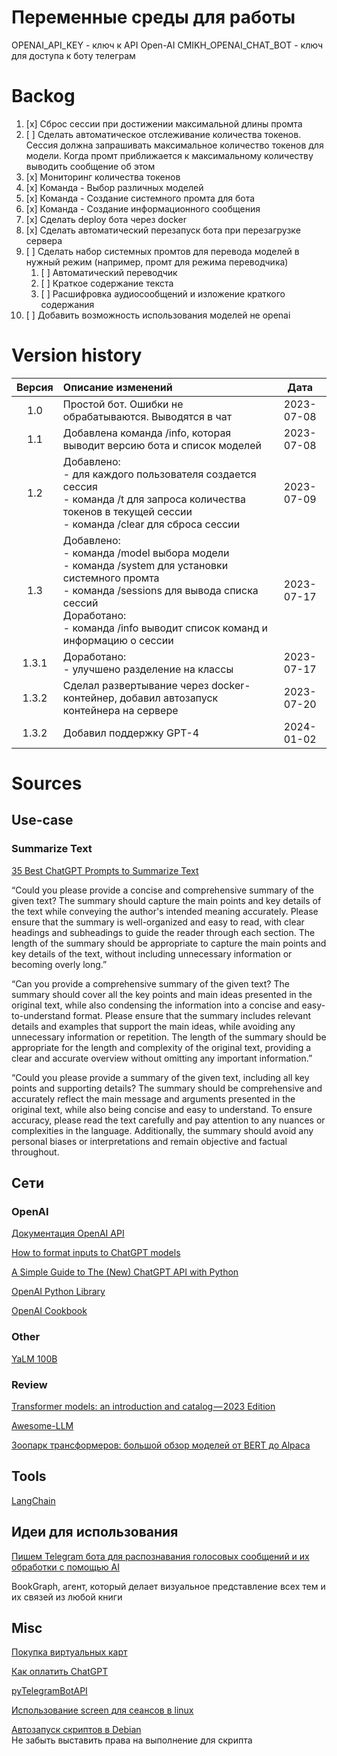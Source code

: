 # Переменные среды для работы
OPENAI_API_KEY - ключ к API Open-AI
CMIKH_OPENAI_CHAT_BOT - ключ для доступа к боту телеграм


# Backog
1.  [x] Сброс сессии при достижении максимальной длины промта
2.  [ ] Сделать автоматическое отслеживание количества токенов. Сессия должна запрашивать максимальное количество токенов для модели. Когда промт приближается к максимальному количеству выводить сообщение об этом
3.  [x] Мониторинг количества токенов 
4.  [x] Команда - Выбор различных моделей
5.  [x] Команда - Создание системного промта для бота
6.  [x] Команда - Создание информационного сообщения
7.  [x] Сделать deploy бота через docker
8.  [x] Сделать автоматический перезапуск бота при перезагрузке сервера
9.  [ ] Сделать набор системных промтов для перевода моделей в нужный режим (например, промт для режима переводчика)
    1.  [ ] Автоматический переводчик
    2.  [ ] Краткое содержание текста
    3.  [ ] Расшифровка аудиосообщений и изложение краткого содержания
10. [ ] Добавить возможность использования моделей не openai



# Version history

| Версия | Описание изменений                                                                                                                                                                                                              |    Дата    |
| :----: | :------------------------------------------------------------------------------------------------------------------------------------------------------------------------------------------------------------------------------ | :--------: |
|  1.0   | Простой бот. Ошибки не обрабатываются. Выводятся в чат                                                                                                                                                                          | 2023-07-08 |
|  1.1   | Добавлена команда /info, которая выводит версию бота и список моделей                                                                                                                                                           | 2023-07-08 |
|  1.2   | Добавлено:<br>- для каждого пользователя создается сессия<br>- команда /t для запроса количества токенов в текущей сессии<br>- команда /clear для сброса сессии                                                                 | 2023-07-09 |
|  1.3   | Добавлено:<br>- команда /model выбора модели<br>- команда /system для установки системного промта<br>- команда /sessions для вывода списка сессий<br>Доработано:<br>- команда /info выводит список команд и информацию о сессии | 2023-07-17 |
| 1.3.1  | Доработано:<br>- улучшено разделение на классы                                                                                                                                                                                  | 2023-07-17 |
| 1.3.2  | Сделал развертывание через docker-контейнер, добавил автозапуск контейнера на сервере                                                                                                                                           | 2023-07-20 |
| 1.3.2  | Добавил поддержку GPT-4                                                                                                                                                                                                         | 2024-01-02 |


# Sources

## Use-case

### Summarize Text

[35 Best ChatGPT Prompts to Summarize Text](https://nerdschalk.com/chatgpt-prompts-to-summarize-text/)

“Could you please provide a concise and comprehensive summary of the given text? The summary should capture the main points and key details of the text while conveying the author's intended meaning accurately. Please ensure that the summary is well-organized and easy to read, with clear headings and subheadings to guide the reader through each section. The length of the summary should be appropriate to capture the main points and key details of the text, without including unnecessary information or becoming overly long.”

“Can you provide a comprehensive summary of the given text? The summary should cover all the key points and main ideas presented in the original text, while also condensing the information into a concise and easy-to-understand format. Please ensure that the summary includes relevant details and examples that support the main ideas, while avoiding any unnecessary information or repetition. The length of the summary should be appropriate for the length and complexity of the original text, providing a clear and accurate overview without omitting any important information.”

“Could you please provide a summary of the given text, including all key points and supporting details? The summary should be comprehensive and accurately reflect the main message and arguments presented in the original text, while also being concise and easy to understand. To ensure accuracy, please read the text carefully and pay attention to any nuances or complexities in the language. Additionally, the summary should avoid any personal biases or interpretations and remain objective and factual throughout.

## Сети

### OpenAI

[Документация OpenAI API](https://platform.openai.com/docs/guides/gpt)

[How to format inputs to ChatGPT models](https://github.com/openai/openai-cookbook/blob/main/examples/How_to_format_inputs_to_ChatGPT_models.ipynb)

[A Simple Guide to The (New) ChatGPT API with Python](https://medium.com/geekculture/a-simple-guide-to-chatgpt-api-with-python-c147985ae28)

[OpenAI Python Library](https://github.com/openai/openai-python)

[OpenAI Cookbook](https://github.com/openai/openai-cookbook/)

### Other

[YaLM 100B](https://github.com/yandex/YaLM-100B)

### Review

[Transformer models: an introduction and catalog — 2023 Edition](https://amatriain.net/blog/transformer-models-an-introduction-and-catalog-2d1e9039f376/)

[Awesome-LLM](https://github.com/Hannibal046/Awesome-LLM)

[Зоопарк трансформеров: большой обзор моделей от BERT до Alpaca](https://habr.com/ru/companies/just_ai/articles/733110/)

## Tools

[LangСhain](https://python.langchain.com/docs/get_started/introduction.html)

## Идеи для использования

[Пишем Telegram бота для распознавания голосовых сообщений и их обработки с помощью AI](https://habr.com/ru/articles/739868/)

BookGraph, агент, который делает визуальное представление всех тем и их связей из любой книги

## Misc

[Покупка виртуальных карт](https://wanttopay.net/)

[Как оплатить ChatGPT](https://dzen.ru/a/ZBmbwIEH5UfGiHbR)

[pyTelegramBotAPI](https://github.com/eternnoir/pyTelegramBotAPI)

[Использование screen для сеансов в linux](https://wiki.merionet.ru/articles/kak-polzovatsya-utilitoj-screen-v-linux)

[Автозапуск скриптов в Debian](https://linuxhint.com/run-script-debian-11-boot-up/)
<br>Не забыть выставить права на выполнение для скрипта
